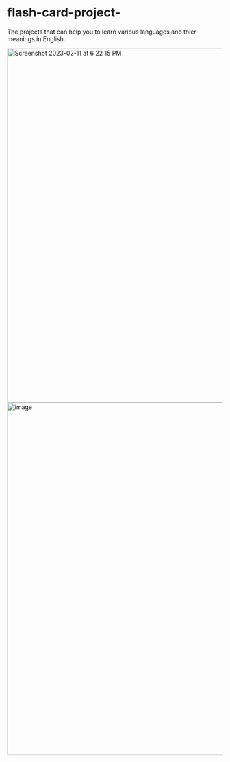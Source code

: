 # flash-card-project-
The projects that can help you to learn various languages and thier meanings in English.

<img width="825" alt="Screenshot 2023-02-11 at 6 22 15 PM" src="https://user-images.githubusercontent.com/109215419/218258996-08dee0dd-7fa6-4be5-9f04-597759360daf.png">
<img width="822" alt="image" src="https://user-images.githubusercontent.com/109215419/218259030-1fdd9a89-c8a4-4b6a-851a-17d84f23546d.png">
